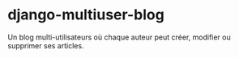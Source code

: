 # django-multiuser-blog
Un blog multi-utilisateurs où chaque auteur peut créer, modifier ou supprimer ses articles.
